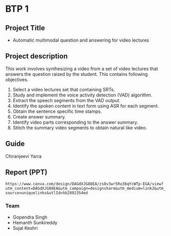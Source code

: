 # BTP 1

## Project Title
* Automatic multimodal question and answering for video lectures

## Project description
This work involves synthesizing a video from a set of video lectures that answers the question raised by the student. This contains following objectives.
1. Select a video lectures set that containing SRTs.
2. Study and implement the voice activity detection (VAD) algorithm.
3. Extract the speech segments from the VAD output.
4. Identify the spoken content in text form using ASR for each segment.
5. Obtain the sentence specific time stamps.
6. Create answer summary.
7. Identify video parts corresponding to the answer summary.
8. Stitch the summary video segments to obtain natural like video.

## Guide
Chiranjeevi Yarra

## Report (PPT)
`https://www.canva.com/design/DAGdXJG88EA/zs8v3wr5Ru36qYcWTp-EGA/view?utm_content=DAGdXJG88EA&utm_campaign=designshare&utm_medium=link2&utm_source=uniquelinks&utlId=hb2892354ed
`


### Team
* Gopendra Singh
* Hemanth Sunkireddy
* Sujal Keshri
